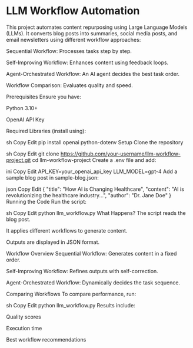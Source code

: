 # LLM Workflow Automation
This project automates content repurposing using Large Language Models (LLMs). It converts blog posts into summaries, social media posts, and email newsletters using different workflow approaches:

Sequential Workflow: Processes tasks step by step.

Self-Improving Workflow: Enhances content using feedback loops.

Agent-Orchestrated Workflow: An AI agent decides the best task order.

Workflow Comparison: Evaluates quality and speed.

Prerequisites
Ensure you have:

Python 3.10+

OpenAI API Key

Required Libraries (install using):

sh
Copy
Edit
pip install openai python-dotenv
Setup
Clone the repository

sh
Copy
Edit
git clone https://github.com/your-username/llm-workflow-project.git
cd llm-workflow-project
Create a .env file and add:

ini
Copy
Edit
API_KEY=your_openai_api_key
LLM_MODEL=gpt-4
Add a sample blog post in sample-blog.json:

json
Copy
Edit
{
  "title": "How AI is Changing Healthcare",
  "content": "AI is revolutionizing the healthcare industry...",
  "author": "Dr. Jane Doe"
}
Running the Code
Run the script:

sh
Copy
Edit
python llm_workflow.py
What Happens?
The script reads the blog post.

It applies different workflows to generate content.

Outputs are displayed in JSON format.

Workflow Overview
Sequential Workflow: Generates content in a fixed order.

Self-Improving Workflow: Refines outputs with self-correction.

Agent-Orchestrated Workflow: Dynamically decides the task sequence.

Comparing Workflows
To compare performance, run:

sh
Copy
Edit
python llm_workflow.py
Results include:

Quality scores

Execution time

Best workflow recommendations
